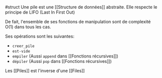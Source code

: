 #struct 
Une pile est une [[Structure de données]] abstraite. Elle respecte le principe de LIFO (Last In First Out)

De fait, l'ensemble de ses fonctions de manipulation sont de complexité O(1) dans tous les cas.

Ses opérations sont les suivantes:
- `creer_pile`
- `est-vide`
- `empiler` (Aussi `append` dans [[Fonctions récursives]])
- `dépiler` (Aussi `pop` dans [[Fonctions récursives]])

Les [[Piles]] est l'inverse d'une [[Files]]